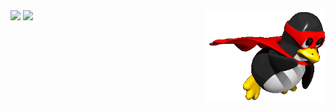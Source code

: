 
<div>
  <img src="/penguin.gif" alt="penguin" align="right" width="192"/>
</div>

<div>  
  <a href="https://www.salesforce.com/trailblazer/lucaagosta" alt="Trailhead"><img src="https://img.shields.io/badge/Trailhead-9de0ff?style=flat&logo=Salesforce&color=white" /></a>
  <a href="https://www.linkedin.com/in/lucaagosta/" alt="LinkedIn"><img src="https://img.shields.io/badge/LinkedIn-6272a4?style=flat&logo=LinkedIn&color=white" /></a>
</div>
